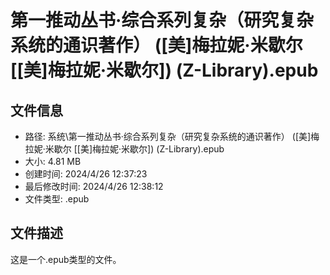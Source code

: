 ﻿# 第一推动丛书·综合系列复杂（研究复杂系统的通识著作） ([美]梅拉妮·米歇尔 [[美]梅拉妮·米歇尔]) (Z-Library).epub

## 文件信息
- 路径: 系统\第一推动丛书·综合系列复杂（研究复杂系统的通识著作） ([美]梅拉妮·米歇尔 [[美]梅拉妮·米歇尔]) (Z-Library).epub
- 大小: 4.81 MB
- 创建时间: 2024/4/26 12:37:23
- 最后修改时间: 2024/4/26 12:38:12
- 文件类型: .epub

## 文件描述
这是一个.epub类型的文件。


